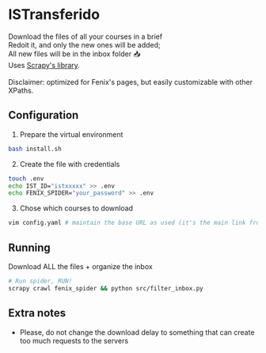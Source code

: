# ISTransferido
Download the files of all your courses in a brief <br/>
Redoit it, and only the new ones will be added;<br/>
All new files will be in the inbox folder 📥 <br/>
Uses <a href="https://scrapy.org/">Scrapy's library</a>. <br/>
<br/>
Disclaimer: optimized for Fenix's pages, but easily customizable with other XPaths.

## Configuration
1. Prepare the virtual environment
```bash
bash install.sh
```
2. Create the file with credentials
```bash
touch .env
echo IST_ID="istxxxxx" >> .env
echo FENIX_SPIDER="your_password" >> .env
```

3. Chose which courses to download
```bash
vim config.yaml # maintain the base URL as used (it's the main link from each course page)
```

## Running
Download ALL the files + organize the inbox
```bash
# Run spider, RUN!
scrapy crawl fenix_spider && python src/filter_inbox.py
```


## Extra notes
- Please, do not change the download delay to something that can create too much requests to the servers
